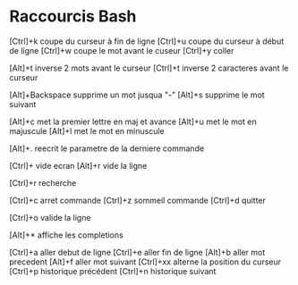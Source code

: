 # Raccourcis Bash

[Ctrl]+k coupe du curseur à fin de ligne
[Ctrl]+u coupe du curseur à début de ligne
[Ctrl]+w coupe le mot avant le cuseur
[Ctrl]+y coller

[Alt]+t inverse 2 mots avant le curseur 
[Ctrl]+t inverse 2 caracteres avant le curseur 

[Alt]+Backspace supprime un mot jusqua "-"
[Alt]+s supprime le mot suivant

[Alt]+c met la premier lettre en maj et avance
[Alt]+u met le mot en majuscule
[Alt]+l met le mot en minuscule

[Alt]+. reecrit le parametre de la derniere commande

[Ctrl]+ vide ecran
[Alt]+r vide la ligne

[Ctrl]+r recherche

[Ctrl]+c arret commande
[Ctrl]+z sommeil commande
[Ctrl]+d quitter

[Ctrl]+o valide la ligne

[Alt]+* affiche les completions

[Ctrl]+a aller debut de ligne
[Ctrl]+e aller fin de ligne
[Alt]+b aller mot precedent
[Alt]+f aller mot suivant
[Ctrl]+xx alterne la position du curseur
[Ctrl]+p historique précédent
[Ctrl]+n historique suivant
